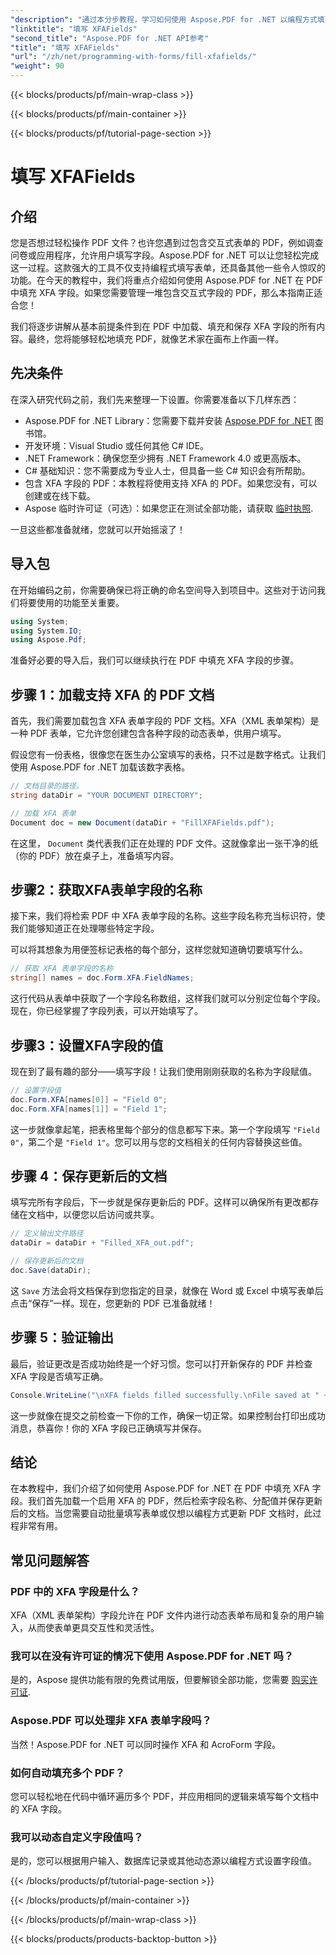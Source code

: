 ```yaml
---
"description": "通过本分步教程，学习如何使用 Aspose.PDF for .NET 以编程方式填充 PDF 中的 XFA 字段。探索简单易用、功能强大的 PDF 操作工具。"
"linktitle": "填写 XFAFields"
"second_title": "Aspose.PDF for .NET API参考"
"title": "填写 XFAFields"
"url": "/zh/net/programming-with-forms/fill-xfafields/"
"weight": 90
---
```


{{< blocks/products/pf/main-wrap-class >}}

{{< blocks/products/pf/main-container >}}

{{< blocks/products/pf/tutorial-page-section >}}

# 填写 XFAFields

## 介绍

您是否想过轻松操作 PDF 文件？也许您遇到过包含交互式表单的 PDF，例如调查问卷或应用程序，允许用户填写字段。Aspose.PDF for .NET 可以让您轻松完成这一过程。这款强大的工具不仅支持编程式填写表单，还具备其他一些令人惊叹的功能。在今天的教程中，我们将重点介绍如何使用 Aspose.PDF for .NET 在 PDF 中填充 XFA 字段。如果您需要管理一堆包含交互式字段的 PDF，那么本指南正适合您！

我们将逐步讲解从基本前提条件到在 PDF 中加载、填充和保存 XFA 字段的所有内容。最终，您将能够轻松地填充 PDF，就像艺术家在画布上作画一样。

## 先决条件

在深入研究代码之前，我们先来整理一下设置。你需要准备以下几样东西：

- Aspose.PDF for .NET Library：您需要下载并安装 [Aspose.PDF for .NET](https://releases.aspose.com/pdf/net/) 图书馆。
- 开发环境：Visual Studio 或任何其他 C# IDE。
- .NET Framework：确保您至少拥有 .NET Framework 4.0 或更高版本。
- C# 基础知识：您不需要成为专业人士，但具备一些 C# 知识会有所帮助。
- 包含 XFA 字段的 PDF：本教程将使用支持 XFA 的 PDF。如果您没有，可以创建或在线下载。
- Aspose 临时许可证（可选）：如果您正在测试全部功能，请获取 [临时执照](https://purchase。aspose.com/temporary-license/).

一旦这些都准备就绪，您就可以开始摇滚了！

## 导入包

在开始编码之前，你需要确保已将正确的命名空间导入到项目中。这些对于访问我们将要使用的功能至关重要。

```csharp
using System;
using System.IO;
using Aspose.Pdf;
```

准备好必要的导入后，我们可以继续执行在 PDF 中填充 XFA 字段的步骤。

## 步骤 1：加载支持 XFA 的 PDF 文档

首先，我们需要加载包含 XFA 表单字段的 PDF 文档。XFA（XML 表单架构）是一种 PDF 表单，它允许您创建包含各种字段的动态表单，供用户填写。

假设您有一份表格，很像您在医生办公室填写的表格，只不过是数字格式。让我们使用 Aspose.PDF for .NET 加载该数字表格。

```csharp
// 文档目录的路径。
string dataDir = "YOUR DOCUMENT DIRECTORY";

// 加载 XFA 表单
Document doc = new Document(dataDir + "FillXFAFields.pdf");
```

在这里， `Document` 类代表我们正在处理的 PDF 文件。这就像拿出一张干净的纸（你的 PDF）放在桌子上，准备填写内容。

## 步骤2：获取XFA表单字段的名称

接下来，我们将检索 PDF 中 XFA 表单字段的名称。这些字段名称充当标识符，使我们能够知道正在处理哪些特定字段。

可以将其想象为用便签标记表格的每个部分，这样您就知道确切要填写什么。

```csharp
// 获取 XFA 表单字段的名称
string[] names = doc.Form.XFA.FieldNames;
```

这行代码从表单中获取了一个字段名称数组，这样我们就可以分别定位每个字段。现在，你已经掌握了字段列表，可以开始填写了。

## 步骤3：设置XFA字段的值

现在到了最有趣的部分——填写字段！让我们使用刚刚获取的名称为字段赋值。

```csharp
// 设置字段值
doc.Form.XFA[names[0]] = "Field 0";
doc.Form.XFA[names[1]] = "Field 1";
```

这一步就像拿起笔，把表格里每个部分的信息都写下来。第一个字段填写 `"Field 0"`，第二个是 `"Field 1"`。您可以用与您的文档相关的任何内容替换这些值。

## 步骤 4：保存更新后的文档

填写完所有字段后，下一步就是保存更新后的 PDF。这样可以确保所有更改都存储在文档中，以便您以后访问或共享。

```csharp
// 定义输出文件路径
dataDir = dataDir + "Filled_XFA_out.pdf";

// 保存更新后的文档
doc.Save(dataDir);
```

这 `Save` 方法会将文档保存到您指定的目录，就像在 Word 或 Excel 中填写表单后点击“保存”一样。现在，您更新的 PDF 已准备就绪！

## 步骤 5：验证输出

最后，验证更改是否成功始终是一个好习惯。您可以打开新保存的 PDF 并检查 XFA 字段是否填写正确。

```csharp
Console.WriteLine("\nXFA fields filled successfully.\nFile saved at " + dataDir);
```

这一步就像在提交之前检查一下你的工作，确保一切正常。如果控制台打印出成功消息，恭喜你！你的 XFA 字段已正确填写并保存。

## 结论

在本教程中，我们介绍了如何使用 Aspose.PDF for .NET 在 PDF 中填充 XFA 字段。我们首先加载一个启用 XFA 的 PDF，然后检索字段名称、分配值并保存更新后的文档。当您需要自动批量填写表单或仅想以编程方式更新 PDF 文档时，此过程非常有用。

## 常见问题解答

### PDF 中的 XFA 字段是什么？
XFA（XML 表单架构）字段允许在 PDF 文件内进行动态表单布局和复杂的用户输入，从而使表单更具交互性和灵活性。

### 我可以在没有许可证的情况下使用 Aspose.PDF for .NET 吗？
是的，Aspose 提供功能有限的免费试用版，但要解锁全部功能，您需要 [购买许可证](https://purchase。aspose.com/buy).

### Aspose.PDF 可以处理非 XFA 表单字段吗？
当然！Aspose.PDF for .NET 可以同时操作 XFA 和 AcroForm 字段。

### 如何自动填充多个 PDF？
您可以轻松地在代码中循环遍历多个 PDF，并应用相同的逻辑来填写每个文档中的 XFA 字段。

### 我可以动态自定义字段值吗？
是的，您可以根据用户输入、数据库记录或其他动态源以编程方式设置字段值。

{{< /blocks/products/pf/tutorial-page-section >}}

{{< /blocks/products/pf/main-container >}}

{{< /blocks/products/pf/main-wrap-class >}}

{{< blocks/products/products-backtop-button >}}